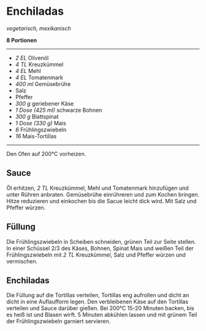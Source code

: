# Enchiladas

*vegetarisch, mexikanisch*

**8 Portionen**

---


- *2 EL* Olivenöl
- *4 TL* Kreuzkümmel
- *4 EL* Mehl
- *4 EL* Tomatenmark
- *400 ml* Gemüsebrühe
- Salz
- Pfeffer
- *300 g* geriebener Käse
- *1 Dose (425 ml)* schwarze Bohnen
- *300 g* Blattspinat
- *1 Dose (330 g)* Mais
- *6* Frühlingszwiebeln
- *16* Mais-Tortillas

---

Den Ofen auf 200°C vorheizen.

## Sauce

Öl erhitzen, *2 TL* Kreuzkümmel, Mehl und Tomatenmark hinzufügen und unter Rühren anbraten.
Gemüsebrühe einrühreren und zum Kochen bringen.
Hitze reduzieren und einkochen bis die Sacue leicht dick wird.
Mit Salz und Pfeffer würzen.

## Füllung

Die Frühlingszwiebeln in Scheiben schneiden, grünen Teil zur Seite stellen.
In einer Schüssel 2/3 des Käses, Bohnen, Spinat Mais und weißen Teil der Frühlingszwiebeln mit *2 TL* Kreuzkümmel, Salz und Pfeffer würzen und vermischen.

## Enchiladas

Die Füllung auf die Tortillas verteilen, Tortillas eng aufrollen und dicht an dicht in eine Auflaufform legen.
Den verbleibenen Käse auf den Tortillas verteilen und Sauce darüber gießen.
Bei 200°C 15-20 Minuten backen, bis es heiß ist und Blasen wirft.
5 Minuten abkühlen lassen und mit grünem Teil der Frühlingszwiebeln garniert servieren.

